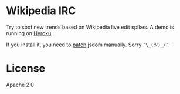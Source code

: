 Wikipedia IRC
=============

Try to spot new trends based on Wikipedia live edit spikes.
A demo is running on [Heroku](http://wikipedia-live-monitor.herokuapp.com/).

If you install it, you need to [patch](https://github.com/tmpvar/jsdom/commit/ade9529f45ce4436dbc0447d31e13beab6b72b7d#diff-81c2dc6341007bd5871d83351cc7ede0) jsdom manually. Sorry ```¯\_(ツ)_/¯```.

License
=======

Apache 2.0
